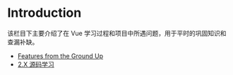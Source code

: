 # Introduction

该栏目下主要介绍了在 Vue 学习过程和项目中所遇问题，用于平时的巩固知识和查漏补缺。

- [Features from the Ground Up](./ground-up/)
- [2.X 源码学习](./sourcecode-analysis/prepare/)